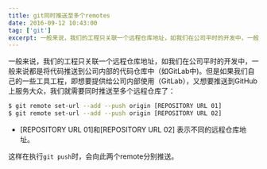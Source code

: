 ```yaml
---
title: git同时推送至多个remotes
date: 2016-09-12 10:43:00
tag: ['git']
excerpt: 一般来说，我们的工程只关联一个远程仓库地址，如我们在公司平时的开发中，一般来说都是将代码推送到公司内部的代码仓库中（如GitLab中)。但是如果我们自己的一些工具工程，即想要提供给公司内部使用（GitLab），又想要推送到GitHub上服务大众，本文介绍如何在只用一个远程的前提下推送至多个remotes。
---
```


一般来说，我们的工程只关联一个远程仓库地址，如我们在公司平时的开发中，一般来说都是将代码推送到公司内部的代码仓库中（如GitLab中)。但是如果我们自己的一些工具工程，即想要提供给公司内部使用（GitLab），又想要推送到GitHub上服务大众，我们就需要同时推送至多个远程仓库了：

```bash
$ git remote set-url --add --push origin [REPOSITORY URL 01]
$ git remote set-url --add --push origin [REPOSITORY URL 02]
```

- [REPOSITORY URL 01]和[REPOSITORY URL 02] 表示不同的远程仓库地址。

这样在执行`git push`时，会向此两个remote分别推送。
